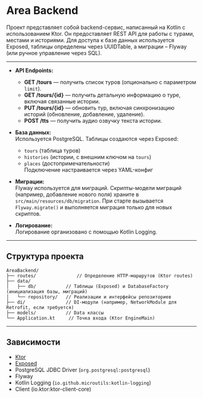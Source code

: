 # Area Backend

Проект представляет собой backend-сервис, написанный на Kotlin с использованием Ktor. Он предоставляет REST API для работы с турами, местами и историями. Для доступа к базе данных используется Exposed, таблицы определены через UUIDTable, а миграции – Flyway (или ручное управление через SQL).  

---

- **API Endpoints:**  
  - **GET /tours** — получить список туров (опционально с параметром `limit`).  
  - **GET /tours/{id}** — получить детальную информацию о туре, включая связанные истории.  
  - **PUT /tours/{id}** — обновить тур, включая синхронизацию историй (обновление, добавление, удаление).
  - **POST /tts** — получить аудио озвучку текста истории.

- **База данных:**  
  Используется PostgreSQL. Таблицы создаются через Exposed:  
  - `tours` (таблица туров)  
  - `histories` (истории, с внешним ключом на `tours`)  
  - `places` (достопримечательности)  
  Подключение настраивается через YAML-конфиг

- **Миграции:**  
  Flyway используется для миграций. Скрипты-модели миграций (например, добавление нового поля) храните в `src/main/resources/db/migration`. При старте вызывается `Flyway.migrate()` и выполняется миграция только для новых скриптов.

- **Логирование:**  
  Логирование организовано с помощью Kotlin Logging.

---

## Структура проекта

```
AreaBackend/
├── routes/               // Определение HTTP-маршрутов (Ktor routes)
├── data/
│   ├── db/           // Таблицы (Exposed) и DatabaseFactory (инициализация базы, миграций)
│   └── repository/   // Реализации и интерфейсы репозиториев
├── di/               // DI-модули (например, NetworkModule для Retrofit, если требуется)
├── models/           // Data классы
└── Application.kt     // Точка входа (Ktor EngineMain)
```

---

## Зависимости

- [Ktor](https://ktor.io)  
- [Exposed](https://github.com/JetBrains/Exposed)  
- PostgreSQL JDBC Driver (`org.postgresql:postgresql`)  
- Flyway
- Kotlin Logging (`io.github.microutils:kotlin-logging`)
- Client (io.ktor:ktor-client-core)
